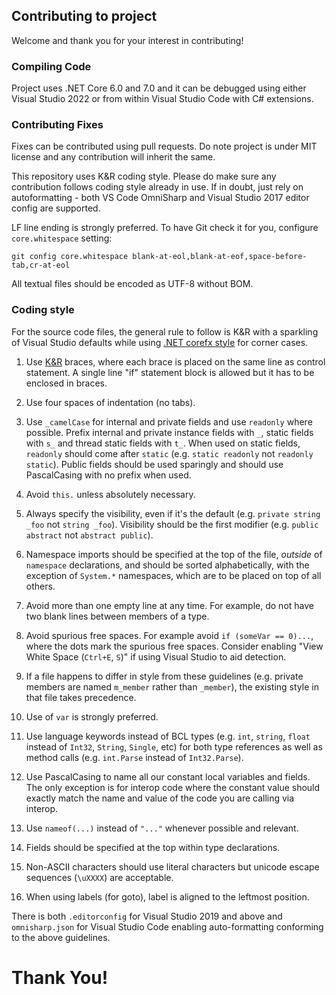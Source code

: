## Contributing to project

Welcome and thank you for your interest in contributing!


### Compiling Code

Project uses .NET Core 6.0 and 7.0 and it can be debugged using either Visual
Studio 2022 or from within Visual Studio Code with C# extensions.


### Contributing Fixes

Fixes can be contributed using pull requests. Do note project is under MIT
license and any contribution will inherit the same.

This repository uses K&R coding style. Please do make sure any contribution
follows coding style already in use. If in doubt, just rely on autoformatting -
both VS Code OmniSharp and Visual Studio 2017 editor config are supported.

LF line ending is strongly preferred. To have Git check it for you, configure
`core.whitespace` setting:

    git config core.whitespace blank-at-eol,blank-at-eof,space-before-tab,cr-at-eol

All textual files should be encoded as UTF-8 without BOM.


### Coding style

For the source code files, the general rule to follow is K&R with a sparkling of
Visual Studio defaults while using [.NET corefx style](https://github.com/dotnet/corefx/blob/master/Documentation/coding-guidelines/coding-style.md)
for corner cases.

1.  Use [K&R](https://en.wikipedia.org/wiki/Indentation_style#K&R_style) braces,
    where each brace is placed on the same line as control statement. A single
    line "if" statement block is allowed but it has to be enclosed in braces.

2.  Use four spaces of indentation (no tabs).

3.  Use `_camelCase` for internal and private fields and use `readonly` where
    possible. Prefix internal and private instance fields with `_`, static
    fields with `s_` and thread static fields with `t_`. When used on static
    fields, `readonly` should come after `static` (e.g. `static readonly` not
    `readonly static`). Public fields should be used sparingly and should use
    PascalCasing with no prefix when used.

4.  Avoid `this.` unless absolutely necessary. 

5.  Always specify the visibility, even if it's the default (e.g.
    `private string _foo` not `string _foo`). Visibility should be the first
    modifier (e.g. `public abstract` not `abstract public`).

6.  Namespace imports should be specified at the top of the file, *outside* of
    `namespace` declarations, and should be sorted alphabetically, with the
    exception of `System.*` namespaces, which are to be placed on top of all
    others.

7.  Avoid more than one empty line at any time. For example, do not have two
    blank lines between members of a type.

8.  Avoid spurious free spaces. For example avoid `if (someVar == 0)...`, where
    the dots mark the spurious free spaces. Consider enabling "View White Space
    (`Ctrl+E`, `S`)" if using Visual Studio to aid detection.

9.  If a file happens to differ in style from these guidelines (e.g. private
    members are named `m_member` rather than `_member`), the existing style in
    that file takes precedence.

10. Use of `var` is strongly preferred.

11. Use language keywords instead of BCL types (e.g. `int`, `string`, `float`
    instead of `Int32`, `String`, `Single`, etc) for both type references as
    well as method calls (e.g. `int.Parse` instead of `Int32.Parse`).

12. Use PascalCasing to name all our constant local variables and fields. The
    only exception is for interop code where the constant value should exactly
    match the name and value of the code you are calling via interop.

13. Use `nameof(...)` instead of `"..."` whenever possible and relevant.

14. Fields should be specified at the top within type declarations.

15. Non-ASCII characters should use literal characters but unicode escape
    sequences (`\uXXXX`) are acceptable.

16. When using labels (for goto), label is aligned to the leftmost position.

There is both `.editorconfig` for Visual Studio 2019 and above and
`omnisharp.json` for Visual Studio Code enabling auto-formatting conforming to
the above guidelines.


# Thank You!
